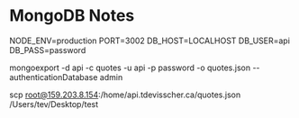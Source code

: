 # MongoDB Notes

NODE_ENV=production
PORT=3002
DB_HOST=LOCALHOST
DB_USER=api
DB_PASS=password


mongoexport -d api -c quotes -u api -p password -o quotes.json --authenticationDatabase admin

scp root@159.203.8.154:/home/api.tdevisscher.ca/quotes.json /Users/tev/Desktop/test